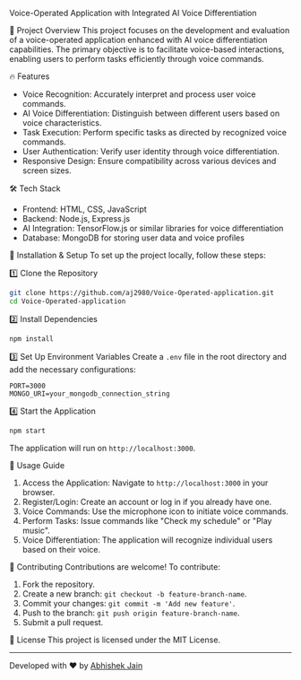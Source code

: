Voice-Operated Application with Integrated AI Voice Differentiation

🚀 Project Overview
This project focuses on the development and evaluation of a voice-operated application enhanced with AI voice differentiation capabilities. The primary objective is to facilitate voice-based interactions, enabling users to perform tasks efficiently through voice commands.

🔥 Features
- Voice Recognition: Accurately interpret and process user voice commands.
- AI Voice Differentiation: Distinguish between different users based on voice characteristics.
- Task Execution: Perform specific tasks as directed by recognized voice commands.
- User Authentication: Verify user identity through voice differentiation.
- Responsive Design: Ensure compatibility across various devices and screen sizes.

🛠️ Tech Stack
- Frontend: HTML, CSS, JavaScript
- Backend: Node.js, Express.js
- AI Integration: TensorFlow.js or similar libraries for voice differentiation
- Database: MongoDB for storing user data and voice profiles

📌 Installation & Setup
To set up the project locally, follow these steps:

1️⃣ Clone the Repository
```sh
git clone https://github.com/aj2980/Voice-Operated-application.git
cd Voice-Operated-application
```

2️⃣ Install Dependencies
```sh
npm install
```

3️⃣ Set Up Environment Variables
Create a `.env` file in the root directory and add the necessary configurations:
```env
PORT=3000
MONGO_URI=your_mongodb_connection_string
```

4️⃣ Start the Application
```sh
npm start
```
The application will run on `http://localhost:3000`.

📖 Usage Guide
1. Access the Application: Navigate to `http://localhost:3000` in your browser.
2. Register/Login: Create an account or log in if you already have one.
3. Voice Commands: Use the microphone icon to initiate voice commands.
4. Perform Tasks: Issue commands like "Check my schedule" or "Play music".
5. Voice Differentiation: The application will recognize individual users based on their voice.

🤝 Contributing
Contributions are welcome! To contribute:

1. Fork the repository.
2. Create a new branch: `git checkout -b feature-branch-name`.
3. Commit your changes: `git commit -m 'Add new feature'`.
4. Push to the branch: `git push origin feature-branch-name`.
5. Submit a pull request.

📜 License
This project is licensed under the MIT License.

---

Developed with ❤️ by [Abhishek Jain](https://github.com/aj2980)
